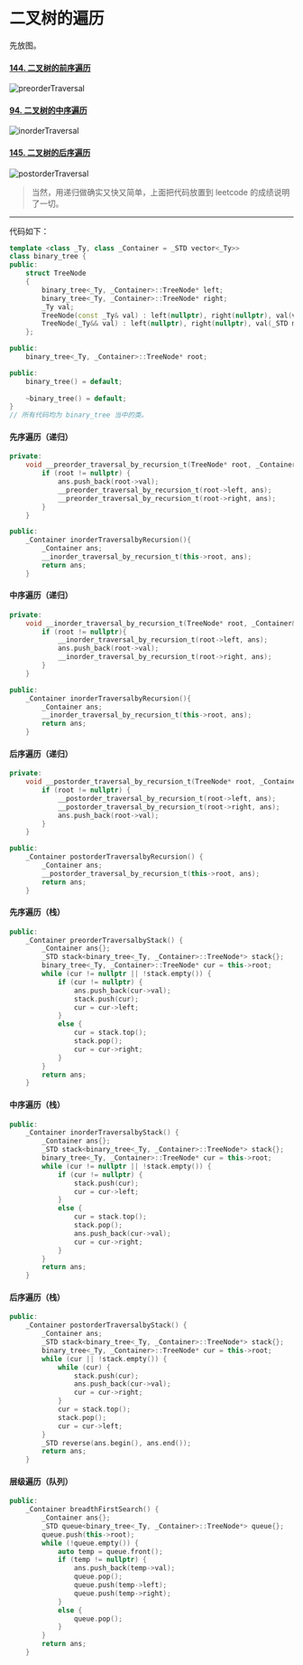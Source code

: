 # 二叉树的遍历

先放图。

#### [144. 二叉树的前序遍历](https://leetcode-cn.com/problems/binary-tree-preorder-traversal/)

![preorderTraversal](https://raw.githubusercontent.com/jiang-hr/unique-web-summer/daily_report/Issue%20No.%200/Data_structure/preorderTraversal.png)



#### [94. 二叉树的中序遍历](https://leetcode-cn.com/problems/binary-tree-inorder-traversal/)

![inorderTraversal](https://raw.githubusercontent.com/jiang-hr/unique-web-summer/daily_report/Issue%20No.%200/Data_structure/inorderTraversal.png)



#### [145. 二叉树的后序遍历](https://leetcode-cn.com/problems/binary-tree-postorder-traversal/)

![postorderTraversal](https://raw.githubusercontent.com/jiang-hr/unique-web-summer/daily_report/Issue%20No.%200/Data_structure/postorderTraversal.png)



> 当然，用递归做确实又快又简单，上面把代码放置到 leetcode 的成绩说明了一切。



------

代码如下：



```cpp
template <class _Ty, class _Container = _STD vector<_Ty>>
class binary_tree {
public:
	struct TreeNode
	{
		binary_tree<_Ty, _Container>::TreeNode* left;
		binary_tree<_Ty, _Container>::TreeNode* right;
		_Ty val;
        TreeNode(const _Ty& val) : left(nullptr), right(nullptr), val(val) {};
        TreeNode(_Ty&& val) : left(nullptr), right(nullptr), val(_STD move(val)) {};
	};

public:
	binary_tree<_Ty, _Container>::TreeNode* root;

public:
	binary_tree() = default;
    
    ~binary_tree() = default;
}
// 所有代码均为 binary_tree 当中的类。
```



#### 先序遍历（递归）

```cpp
private:
	void __preorder_traversal_by_recursion_t(TreeNode* root, _Container& ans) {
        if (root != nullptr) {
            ans.push_back(root->val);
            __preorder_traversal_by_recursion_t(root->left, ans);
            __preorder_traversal_by_recursion_t(root->right, ans);
        }
    }

public:
	_Container inorderTraversalbyRecursion(){
        _Container ans;
        __inorder_traversal_by_recursion_t(this->root, ans);
        return ans;
    }
```



#### 中序遍历（递归）

```cpp
private:
    void __inorder_traversal_by_recursion_t(TreeNode* root, _Container& ans){
        if (root != nullptr){
            __inorder_traversal_by_recursion_t(root->left, ans);
            ans.push_back(root->val);
            __inorder_traversal_by_recursion_t(root->right, ans);
        }
    }

public:
    _Container inorderTraversalbyRecursion(){
        _Container ans;
        __inorder_traversal_by_recursion_t(this->root, ans);
        return ans;
    }
```



#### 后序遍历（递归）

```cpp
private:
    void __postorder_traversal_by_recursion_t(TreeNode* root, _Container& ans) {
        if (root != nullptr) {
            __postorder_traversal_by_recursion_t(root->left, ans);
            __postorder_traversal_by_recursion_t(root->right, ans);
            ans.push_back(root->val);
        }
    }

public:
	_Container postorderTraversalbyRecursion() {
        _Container ans;
        __postorder_traversal_by_recursion_t(this->root, ans);
        return ans;
    }
```





#### 先序遍历（栈）

```cpp
public:
	_Container preorderTraversalbyStack() {
		_Container ans{};
		_STD stack<binary_tree<_Ty, _Container>::TreeNode*> stack{};
		binary_tree<_Ty, _Container>::TreeNode* cur = this->root;
		while (cur != nullptr || !stack.empty()) {
			if (cur != nullptr) {
				ans.push_back(cur->val);
				stack.push(cur);
				cur = cur->left;
			}
			else {
				cur = stack.top();
				stack.pop();
				cur = cur->right;
			}
		}
		return ans;
	}
```





#### 中序遍历（栈）

```cpp
public:
	_Container inorderTraversalbyStack() {
		_Container ans{};
		_STD stack<binary_tree<_Ty, _Container>::TreeNode*> stack{};
		binary_tree<_Ty, _Container>::TreeNode* cur = this->root;
		while (cur != nullptr || !stack.empty()) {
			if (cur != nullptr) {
				stack.push(cur);
				cur = cur->left;
			}
			else {
				cur = stack.top();
				stack.pop();
				ans.push_back(cur->val);
				cur = cur->right;
			}
		}
		return ans;
	}
```



#### 后序遍历（栈）

```cpp
public:
	_Container postorderTraversalbyStack() {
		_Container ans;
		_STD stack<binary_tree<_Ty, _Container>::TreeNode*> stack{};
		binary_tree<_Ty, _Container>::TreeNode* cur = this->root;
		while (cur || !stack.empty()) {
			while (cur) {
				stack.push(cur);
				ans.push_back(cur->val);
				cur = cur->right;
			}
			cur = stack.top();
			stack.pop();
			cur = cur->left;
		}
		_STD reverse(ans.begin(), ans.end());
		return ans;
	}
```





#### 层级遍历（队列）

```cpp
public:
	_Container breadthFirstSearch() {
		_Container ans{};
		_STD queue<binary_tree<_Ty, _Container>::TreeNode*> queue{};
		queue.push(this->root);
		while (!queue.empty()) {
			auto temp = queue.front();
			if (temp != nullptr) {
				ans.push_back(temp->val);
				queue.pop();
				queue.push(temp->left);
				queue.push(temp->right);
			}
			else {
				queue.pop();
			}
		}
		return ans;
	}
```








